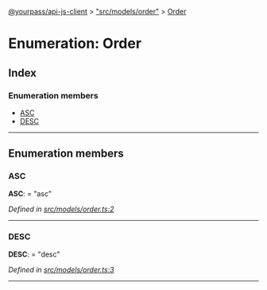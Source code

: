 [@yourpass/api-js-client](../README.md) > ["src/models/order"](../modules/_src_models_order_.md) > [Order](../enums/_src_models_order_.order.md)

# Enumeration: Order

## Index

### Enumeration members

* [ASC](_src_models_order_.order.md#asc)
* [DESC](_src_models_order_.order.md#desc)

---

## Enumeration members

<a id="asc"></a>

###  ASC

**ASC**:  = "asc"

*Defined in [src/models/order.ts:2](https://github.com/yourpass/yourpass-api-js-client/blob/c41a8ac/src/models/order.ts#L2)*

___
<a id="desc"></a>

###  DESC

**DESC**:  = "desc"

*Defined in [src/models/order.ts:3](https://github.com/yourpass/yourpass-api-js-client/blob/c41a8ac/src/models/order.ts#L3)*

___

